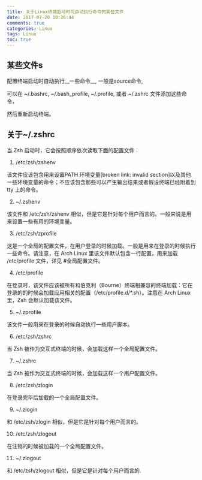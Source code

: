 ```yaml
---
title: 关于Linux终端启动时可自动执行命令的某些文件
date: 2017-07-20 10:26:44
comments: true
categories: Linux
tags: Linux
toc: true
---
```


## 某些文件s

配置终端启动时自动执行__一些命令__, 一般是source命令,

可以在 ~/.bashrc, ~/.bash_profile, ~/.profile, 或者 ~/.zshrc 文件添加这些命令，

然后重新启动终端。


## 关于~/.zshrc


当 Zsh 启动时，它会按照顺序依次读取下面的配置文件：

1. /etc/zsh/zshenv

该文件应该包含用来设置PATH 环境变量[broken link: invalid section]以及其他一些环境变量的命令；不应该包含那些可以产生输出结果或者假设终端已经附着到 tty 上的命令。

2. ~/.zshenv

该文件和 /etc/zsh/zshenv 相似，但是它是针对每个用户而言的。一般来说是用来设置一些有用的环境变量。

3. /etc/zsh/zprofile

这是一个全局的配置文件，在用户登录的时候加载。一般是用来在登录的时候执行一些命令。请注意，在 Arch Linux 里该文件默认包含一行配置，用来加载 /etc/profile 文件，详见 #全局配置文件。

4. /etc/profile

在登录时，该文件应该被所有和伯克利（Bourne）终端相兼容的终端加载：它在登录的的时候会加载应用相关的配置（/etc/profile.d/*.sh）。注意在 Arch Linux 里，Zsh 会默认加载该文件。

5. ~/.zprofile

该文件一般用来在登录的时候自动执行一些用户脚本。

6. /etc/zsh/zshrc

当 Zsh 被作为交互式终端的时候，会加载这样一个全局配置文件。

7. ~/.zshrc

当 Zsh 被作为交互式终端的时候，会加载这样一个用户配置文件。

8. /etc/zsh/zlogin

在登录完毕后加载的一个全局配置文件。

9. ~/.zlogin

和 /etc/zsh/zlogin 相似，但是它是针对每个用户而言的。

10. /etc/zsh/zlogout

在注销的时候被加载的一个全局配置文件。

11. ~/.zlogout

和 /etc/zsh/zlogout 相似，但是它是针对每个用户而言的.




